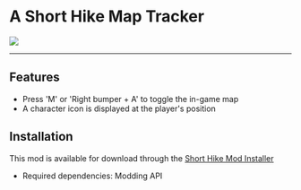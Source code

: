# A Short Hike Map Tracker

<img src="https://img.shields.io/github/downloads/BrandenEK/AShortHike.MapTracker/total?color=FFD300&style=for-the-badge">

---

## Features
- Press 'M' or 'Right bumper + A' to toggle the in-game map
- A character icon is displayed at the player's position

## Installation
This mod is available for download through the [Short Hike Mod Installer](https://github.com/BrandenEK/AShortHike.Modding.Installer)
- Required dependencies: Modding API
